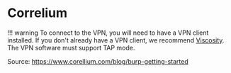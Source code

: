# Correlium

!!! warning
    To connect to the VPN, you will need to have a VPN client installed. If you don't already have a VPN client, we recommend [Viscosity](https://www.sparklabs.com/viscosity/). The VPN software must support TAP mode.

Source: https://www.corellium.com/blog/burp-getting-started
